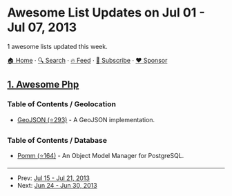# Awesome List Updates on Jul 01 - Jul 07, 2013

1 awesome lists updated this week.

[🏠 Home](/README.md) · [🔍 Search](https://www.trackawesomelist.com/search/) · [🔥 Feed](https://www.trackawesomelist.com/week/rss.xml) · [📮 Subscribe](https://trackawesomelist.us17.list-manage.com/subscribe?u=d2f0117aa829c83a63ec63c2f&id=36a103854c) · [❤️  Sponsor](https://github.com/sponsors/theowenyoung)



## [1. Awesome Php](/content/ziadoz/awesome-php/week/README.md)

### Table of Contents / Geolocation

*   [GeoJSON (⭐293)](https://github.com/jmikola/geojson) - A GeoJSON implementation.

### Table of Contents / Database

*   [Pomm (⭐164)](https://github.com/chanmix51/Pomm) - An Object Model Manager for PostgreSQL.

---

- Prev: [Jul 15 - Jul 21, 2013](/content/2013/28/README.md)
- Next: [Jun 24 - Jun 30, 2013](/content/2013/25/README.md)